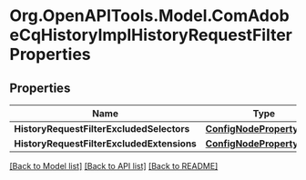 # Org.OpenAPITools.Model.ComAdobeCqHistoryImplHistoryRequestFilterProperties
## Properties

Name | Type | Description | Notes
------------ | ------------- | ------------- | -------------
**HistoryRequestFilterExcludedSelectors** | [**ConfigNodePropertyArray**](ConfigNodePropertyArray.md) |  | [optional] 
**HistoryRequestFilterExcludedExtensions** | [**ConfigNodePropertyArray**](ConfigNodePropertyArray.md) |  | [optional] 

[[Back to Model list]](../README.md#documentation-for-models) [[Back to API list]](../README.md#documentation-for-api-endpoints) [[Back to README]](../README.md)

